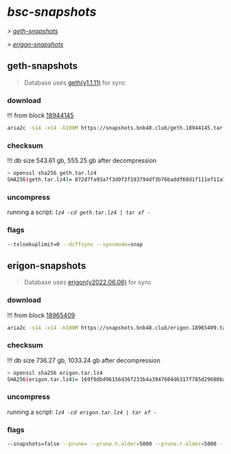 # *bsc-snapshots*


*\> [geth-snapshots](#geth-snapshots)*

*\> [erigon-snapshots](#erigon-snapshots)*


## geth-snapshots


> Database uses [geth(v1.1.11)](https://github.com/bnb-chain/bsc/releases/tag/v1.1.11) for sync


### download

<!-- begin_geth -->

!!! from block [18944145](https://bscscan.com/block/18944145)
```bash
aria2c -s14 -x14 -k100M https://snapshots.bnb48.club/geth.18944145.tar.lz4 -o geth.tar.lz4
```


### checksum


!!! db size 543.61 gb, 555.25 gb after decompression
```bash
> openssl sha256 geth.tar.lz4
SHA256(geth.tar.lz4)= 872d7fa93a7f3d0f3f193794df3b76baddf60d1f111ef11a7e7c393f0eddb957
```

<!-- end_geth -->

### uncompress


running a script: _`lz4 -cd geth.tar.lz4 | tar xf -`_


### flags


```bash
--txlookuplimit=0 --diffsync --syncmode=snap
```


## erigon-snapshots


> Database uses [erigon(v2022.06.06)](https://github.com/ledgerwatch/erigon/releases/tag/v2022.06.06) for sync


### download

<!-- begin_erigon -->

!!! from block [18965409](https://bscscan.com/block/18965409)
```bash
aria2c -s14 -x14 -k100M https://snapshots.bnb48.club/erigon.18965409.tar.lz4 -o erigon.tar.lz4
```


### checksum


!!! db size 736.27 gb, 1033.24 gb after decompression
```bash
> openssl sha256 erigon.tar.lz4
SHA256(erigon.tar.lz4)= 169f0dbd96156d36f233b4a3947604d6317f785d29608bada1ea6a6b83695a45
```

<!-- end_erigon -->

### uncompress


running a script: _`lz4 -cd erigon.tar.lz4 | tar xf -`_


### flags


```bash
--snapshots=false --prune= --prune.h.older=5000 --prune.r.older=5000 --prune.t.older=5000 --prune.c.older=5000
```
